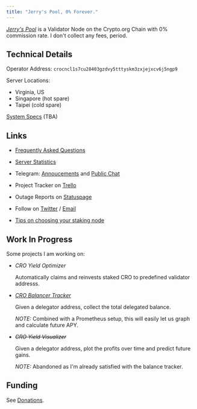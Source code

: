 ```yaml
---
title: "Jerry's Pool, 0% Forever."
---
```

[*Jerry's Pool*](https://crypto.org/explorer/validator/crocncl1s7cu28403gzdvy5tttyskm3zxjejxcv6j5ngp9) is a Validator Node on the Crypto.org Chain with 0% commission rate.
I don't collect any fees, period.

## Technical Details

Operator Address: `crocncl1s7cu28403gzdvy5tttyskm3zxjejxcv6j5ngp9`

Server Locations:

* Virginia, US
* Singapore (hot spare)
* Taipei (cold spare)

[System Specs](/#) (TBA)

## Links

* [Frequently Asked Questions](/faq/)

* [Server Statistics](/stats/)

* Telegram: [Annoucements](https://t.me/jerryspool) and [Public Chat](https://t.me/jerrys_poolside)

* Project Tracker on [Trello](https://trello.com/b/4VodUm8P)

* Outage Reports on [Statuspage](https://jerrys-pool.statuspage.io/)

* Follow on [Twitter](https://twitter.com/zanglang) / [Email](mailto:jerry@libcoffee.net)

* [Tips on choosing your staking node](https://www.reddit.com/r/Crypto_com/comments/mdgda8/tip_choose_your_staking_node_wisely/)

## Work In Progress

Some projects I am working on:

* _CRO Yield Optimizer_

  Automatically claims and reinvests staked CRO to predefined validator addresss.

* [_CRO Balancer Tracker_](https://github.com/zanglang/crypto-org-delegator-exporter)

  Given a delegator address, collect the total delegated balance.

  *NOTE:* Combined with a Prometheus setup, this will easily let us graph and calculate future APY.

* ~~_CRO Yield Visualizer_~~

  Given a delegator address, plot the profits over time and predict future gains.

  *NOTE:* Abandoned as I'm already satisfied with the balance tracker.

## Funding

See [Donations](/donate/).
